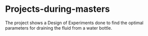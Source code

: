 # Projects-during-masters
The project shows a Design of Experiments done to find the optimal parameters for draining the fluid from a water bottle.
